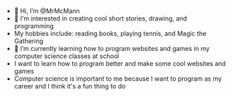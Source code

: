 - 👋 Hi, I’m @MrMcMann
- 👀 I'm interested in creating cool short stories, drawing, and programming
- My hobbies include: reading books, playing tennis, and Magic the Gathering
- 🌱 I’m currently learning how to program websites and games in my computer science classes at school
- I want to learn how to program better and make some cool websites and games
- Computer science is important to me because I want to program as my career and I think it's a fun thing to do
